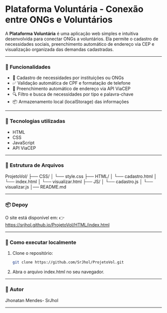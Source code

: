# Plataforma Voluntária - Conexão entre ONGs e Voluntários

A **Plataforma Voluntária** é uma aplicação web simples e intuitiva desenvolvida para conectar ONGs a voluntários. Ela permite o cadastro de necessidades sociais, preenchimento automático de endereço via CEP e visualização organizada das demandas cadastradas.

---

### 🌟 **Funcionalidades**

- 📝 Cadastro de necessidades por instituições ou ONGs  
- ✅ Validação automática de CPF e formatação de telefone  
- 📍 Preenchimento automático de endereço via API ViaCEP  
- 🔍 Filtro e busca de necessidades por tipo e palavra-chave  
- 📦 Armazenamento local (localStorage) das informações  

---

### 📁 **Tecnologias utilizadas**

- HTML  
- CSS  
- JavaScript  
- API ViaCEP  

---

### 📂 **Estrutura de Arquivos**
ProjetoVol/
├── CSS/
│ └── style.css
├── HTML/
│ └── cadastro.html
│ └── index.html
│ └── visualizar.html
├── JS/
│ └── cadastro.js
│ └── visualizar.js
│── README.md

---

### 📦 **Depoy**

O site está disponível em: 👉 https://srjhol.github.io/ProjetoVol/HTML/index.html


---


### 🚀 **Como executar localmente**

1. Clone o repositório:
   ```bash
   git clone https://github.com/SrJhol/ProjetoVol.git

2. Abra o arquivo index.html no seu navegador.
---

### 👥 **Autor**

Jhonatan Mendes- SrJhol


---









